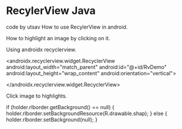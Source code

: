 # RecylerView Java
code by utsav
How to use RecylerView in android.

How to highlight an image by clicking on it.

Using androidx recyclerview.

<androidx.recyclerview.widget.RecyclerView
        android:layout_width="match_parent"
        android:id="@+id/RvDemo"
        android:layout_height="wrap_content"
        android:orientation="vertical">
        
 </androidx.recyclerview.widget.RecyclerView>

Click image to highlights.

  if (holder.rlborder.getBackground() == null) {
                holder.rlborder.setBackgroundResource(R.drawable.shap);
            } else {
                holder.rlborder.setBackground(null);
            }

 
 
